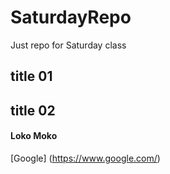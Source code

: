 # SaturdayRepo
Just repo for Saturday class
## title 01
## title 02
#### Loko Moko
[Google] (https://www.google.com/)
